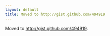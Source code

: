 ```yaml
---
layout: default
title: Moved to http://gist.github.com/494919
---
```


Moved to <http://gist.github.com/494919>.

